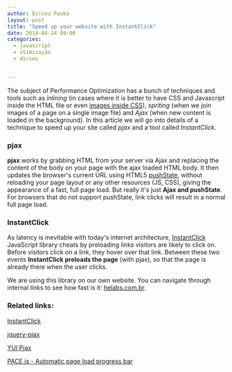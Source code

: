 ```yaml
---
author: Dirceu Pauka
layout: post
title: "Speed up your website with InstantClick"
date: 2014-04-14 09:00
categories:
  - javascript
  - otimização
  - dirceu


---
```


The subject of Performance Optimization has a bunch of techniques and tools such as *inlining* (in cases where it is better to have CSS and Javascript inside the HTML file or even [images inside CSS](http://stackoverflow.com/questions/1207190/embedding-base64-images)), *spriting* (when we join images of a page on a single image file) and *Ajax* (when new content is loaded in the background). In this article we will go into details of a technique to speed up your site called *pjax* and a tool called *InstantClick*.

<!--more-->

### pjax

**pjax** works by grabbing HTML from your server via Ajax and replacing the content of the body on your page with the ajax loaded HTML body. It then updates the browser's current URL using HTML5 [pushState](http://badassjs.com/post/840846392/location-hash-is-dead-long-live-html5-pushstate), without reloading your page layout or any other resources (JS, CSS), giving the appearance of a fast, full page load. But really it's just **Ajax and pushState**. For browsers that do not support pushState, link clicks will result in a normal full page load.

### InstantClick

As latency is inevitable with today's internet architecture, [InstantClick](http://instantclick.io/) JavaScript library cheats by preloading links visitors are likely to click on. Before visitors click on a link, they hover over that link. Between these two events **InstantClick preloads the page** (with pjax), so that the page is already there when the user clicks.

We are using this library on our own website. You can navigate through internal links to see how fast is it: [helabs.com.br](http://helabs.com.br/).

### Related links:

[InstantClick](http://instantclick.io/)

[jquery-pjax](https://github.com/defunkt/jquery-pjax)

[YUI Pjax](http://yuilibrary.com/yui/docs/pjax/)

[PACE.js - Automatic page load progress bar](http://github.hubspot.com/pace/docs/welcome/)
